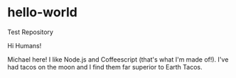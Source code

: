 # hello-world
Test Repository

Hi Humans! 

Michael here! I like Node.js and Coffeescript (that's what I'm made of!).
I've had tacos on the moon and I find them far superior to Earth Tacos.
